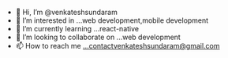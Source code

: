 - 👋 Hi, I’m @venkateshsundaram
- 👀 I’m interested in ...web development,mobile development
- 🌱 I’m currently learning ...react-native
- 💞️ I’m looking to collaborate on ...web development
- 📫 How to reach me ...contactvenkateshsundaram@gmail.com

<!---
venkateshsundaram/venkateshsundaram is a ✨ special ✨ repository because its `README.md` (this file) appears on your GitHub profile.
You can click the Preview link to take a look at your changes.
--->
